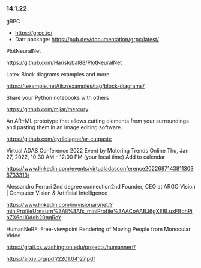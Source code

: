 

### 14.1.22.

gRPC

* https://grpc.io/
* Dart package: https://pub.dev/documentation/grpc/latest/


PlotNeuralNet

https://github.com/HarisIqbal88/PlotNeuralNet

Latex Block diagrams examples and more

https://texample.net/tikz/examples/tag/block-diagrams/


Share your Python notebooks with others

https://github.com/mljar/mercury


An AR+ML prototype that allows cutting elements from your surroundings and pasting them in an image editing software.

https://github.com/cyrildiagne/ar-cutpaste


Virtual ADAS Conference 2022
Event by Motoring Trends
Online
Thu, Jan 27, 2022, 10:30 AM - 12:00 PM (your local time)
Add to calendar

https://www.linkedin.com/events/virtualadasconference20226871438113038733313/


Alessandro Ferrari  2nd degree connection2nd
Founder, CEO at ARGO Vision | Computer Vision & Artificial Intelligence

https://www.linkedin.com/in/visionarynet/?miniProfileUrn=urn%3Ali%3Afs_miniProfile%3AACoAABJ6gXEBLuxFBohPihZX6di10ddb20qqRcY



HumanNeRF:
Free-viewpoint Rendering of Moving People from Monocular Video

https://grail.cs.washington.edu/projects/humannerf/

https://arxiv.org/pdf/2201.04127.pdf

